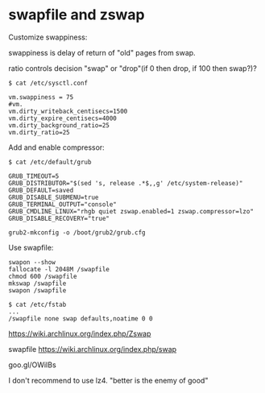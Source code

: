 # swapfile and zswap

Customize swappiness:

swappiness is delay of return of "old" pages from swap.

ratio controls decision "swap" or "drop"(if 0 then drop, if 100 then swap?)?
```
$ cat /etc/sysctl.conf

vm.swappiness = 75
#vm.
vm.dirty_writeback_centisecs=1500
vm.dirty_expire_centisecs=4000
vm.dirty_background_ratio=25
vm.dirty_ratio=25
```
Add and enable compressor:
```
$ cat /etc/default/grub 

GRUB_TIMEOUT=5
GRUB_DISTRIBUTOR="$(sed 's, release .*$,,g' /etc/system-release)"
GRUB_DEFAULT=saved
GRUB_DISABLE_SUBMENU=true
GRUB_TERMINAL_OUTPUT="console"
GRUB_CMDLINE_LINUX="rhgb quiet zswap.enabled=1 zswap.compressor=lzo"
GRUB_DISABLE_RECOVERY="true"
```
```
grub2-mkconfig -o /boot/grub2/grub.cfg
```

Use swapfile:
```
swapon --show
fallocate -l 2048M /swapfile
chmod 600 /swapfile
mkswap /swapfile
swapon /swapfile
```
```
$ cat /etc/fstab
...
/swapfile none swap defaults,noatime 0 0
```

https://wiki.archlinux.org/index.php/Zswap

swapfile
https://wiki.archlinux.org/index.php/swap

goo.gl/OWiIBs

I don't recommend to use lz4.
"better is the enemy of good"
